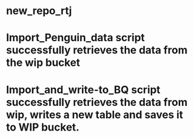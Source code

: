 # new_repo_rtj
# Import_Penguin_data script successfully retrieves the data from the wip bucket
# Import_and_write-to_BQ script successfully retrieves the data from wip, writes a new table and saves it to WIP bucket. 